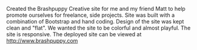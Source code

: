Created the Brashpuppy Creative site for me and my friend Matt to help promote ourselves for freelance, side projects. Site was built with a combination of Bootstrap and hand coding. Design of the site was kept clean and "flat". We wanted the site to be colorful and almost playful. The site is responsive. The deployed site can be viewed at http://www.brashpuppy.com